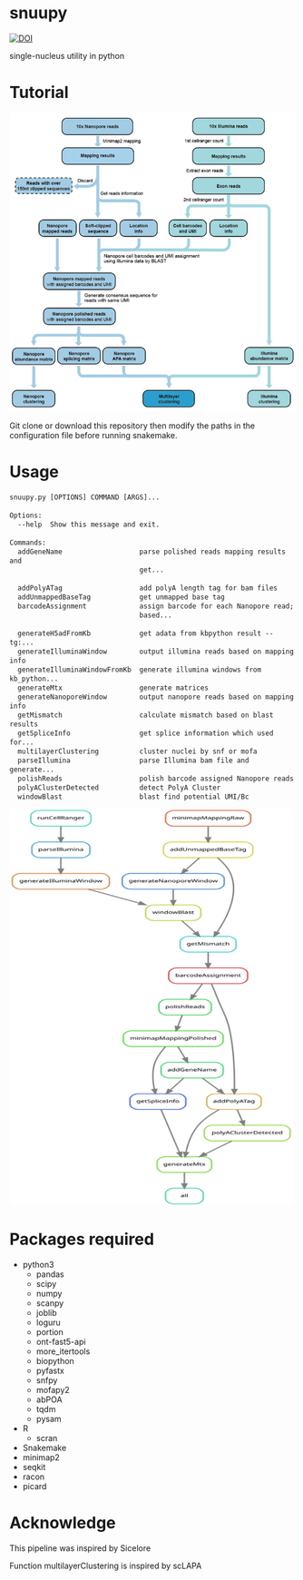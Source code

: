 # snuupy
[![DOI](https://zenodo.org/badge/302899070.svg)](https://zenodo.org/badge/latestdoi/302899070)

single-nucleus utility in python

# Tutorial
![Schematic_diagram](./Schematic_diagram.png)

Git clone or download this repository then modify the paths in the configuration file before running snakemake. 

# Usage
```text
snuupy.py [OPTIONS] COMMAND [ARGS]...

Options:
  --help  Show this message and exit.

Commands:
  addGeneName                   parse polished reads mapping results and
                                get...

  addPolyATag                   add polyA length tag for bam files
  addUnmappedBaseTag            get unmapped base tag
  barcodeAssignment             assign barcode for each Nanopore read;
                                based...

  generateH5adFromKb            get adata from kbpython result --tg:...
  generateIlluminaWindow        output illumina reads based on mapping info
  generateIlluminaWindowFromKb  generate illumina windows from kb_python...
  generateMtx                   generate matrices
  generateNanoporeWindow        output nanopore reads based on mapping info
  getMismatch                   calculate mismatch based on blast results
  getSpliceInfo                 get splice information which used for...
  multilayerClustering          cluster nuclei by snf or mofa
  parseIllumina                 parse Illumina bam file and generate...
  polishReads                   polish barcode assigned Nanopore reads
  polyAClusterDetected          detect PolyA Cluster
  windowBlast                   blast find potential UMI/Bc
```
<img src="./snakemake/pipeline.svg" width="500" height="700">

# Packages required
- python3 
  - pandas 
  - scipy 
  - numpy 
  - scanpy 
  - joblib 
  - loguru 
  - portion 
  - ont-fast5-api 
  - more_itertools
  - biopython
  - pyfastx
  - snfpy
  - mofapy2
  - abPOA
  - tqdm
  - pysam
- R
  - scran
- Snakemake 
- minimap2 
- seqkit 
- racon 
- picard 


# Acknowledge
This pipeline was inspired by Sicelore

Function multilayerClustering is inspired by scLAPA
